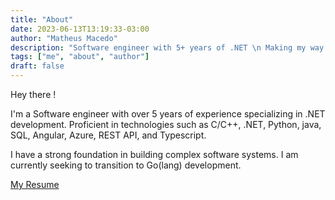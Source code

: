 ```yaml
---
title: "About"
date: 2023-06-13T13:19:33-03:00
author: "Matheus Macedo"
description: "Software engineer with 5+ years of .NET \n Making my way into GO"
tags: ["me", "about", "author"]
draft: false
---
```

Hey there !

I'm a Software engineer with over 5 years of experience specializing in .NET development. Proficient in technologies such as C/C++, .NET, Python, java, SQL, Angular, Azure, REST API, and Typescript.

I have a strong foundation in building complex software systems. I am currently seeking to transition to Go(lang) development.

[My Resume](/resume.pdf)
